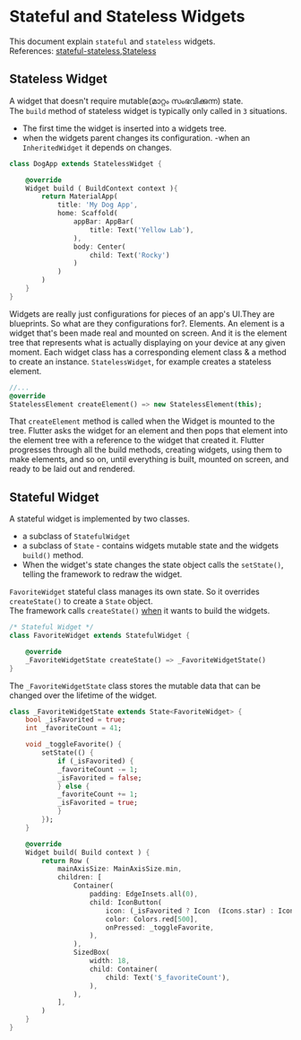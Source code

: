 # Stateful and Stateless Widgets
This document explain `stateful` and `stateless` widgets.  
References: [stateful-stateless](https://flutter.dev/docs/development/ui/interactive#stateful-stateless),[Stateless](https://www.youtube.com/watch?time_continue=84&v=wE7khGHVkYY)
## Stateless Widget 
A widget that doesn't require mutable(മാറ്റം സംഭവിക്കുന്ന) state.  
The `build` method of stateless widget is typically only called in `3` situations. 
- The first time the widget is inserted into a widgets tree.
- when the widgets parent changes its configuration.
-when an `InheritedWidget` it depends on changes.
```dart
class DogApp extends StatelessWidget {

    @override
    Widget build ( BuildContext context ){
        return MaterialApp(
            title: 'My Dog App',
            home: Scaffold(
                appBar: AppBar(
                    title: Text('Yellow Lab'),
                ),
                body: Center(
                    child: Text('Rocky')   
                )
            )
        )
    }
}
```
Widgets are really just configurations for pieces of an app's UI.They are blueprints. So what are they configurations for?. Elements. An element is a widget that's been made real and mounted on screen. And it is the element tree that represents what is actually displaying on your device at any given moment. Each widget class has a corresponding element class & a method to create an instance. `StatelessWidget`, for example creates a stateless element.
```dart
//...
@override
StatelessElement createElement() => new StatelessElement(this);
```
That `createElement` method is called when the Widget is mounted to the tree. Flutter asks the widget for an element and then pops that element into the element tree with a reference to the widget that created it. 
Flutter progresses through all the build methods, creating widgets, using them to make elements, and so on, until everything is built, mounted on screen, and ready to be laid out and rendered.

## Stateful Widget
A stateful widget is implemented by two classes. 
- a subclass of `StatefulWidget`
- a subclass of `State` - contains widgets mutable state and the widgets `build()` method.  
- When the widget's state changes the state object calls the `setState()`, telling the framework to redraw the widget.

`FavoriteWidget` stateful class manages its own state. So it overrides `createState()` to create a `State` object.  
The framework calls `createState()` [when](#) it wants to build the widgets.
```dart
/* Stateful Widget */
class FavoriteWidget extends StatefulWidget {

    @override
    _FavoriteWidgetState createState() => _FavoriteWidgetState()
}
```
The `_FavoriteWidgetState` class stores the mutable data that can be changed over the lifetime of the widget. 
```dart
class _FavoriteWidgetState extends State<FavoriteWidget> { 
    bool _isFavorited = true;
    int _favoriteCount = 41;

    void _toggleFavorite() {
        setState(() {
            if (_isFavorited) {
            _favoriteCount -= 1;
            _isFavorited = false;
            } else {
            _favoriteCount += 1;
            _isFavorited = true;
            }
        });
    }       

    @override
    Widget build( Build context ) {
        return Row (
            mainAxisSize: MainAxisSize.min,
            children: [
                Container(
                    padding: EdgeInsets.all(0),
                    child: IconButton(
                        icon: (_isFavorited ? Icon  (Icons.star) : Icon(Icons.star_border)),
                        color: Colors.red[500],
                        onPressed: _toggleFavorite,
                    ),
                ),
                SizedBox(
                    width: 18,
                    child: Container(
                        child: Text('$_favoriteCount'),
                    ),
                ),
            ],
        )
    }
}
